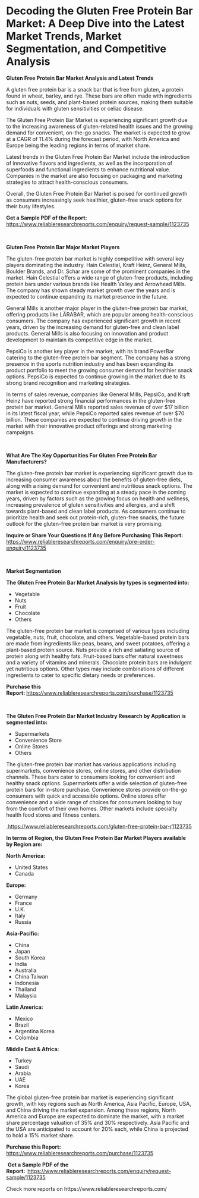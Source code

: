 <p><h1>Decoding the Gluten Free Protein Bar Market: A Deep Dive into the Latest Market Trends, Market Segmentation, and Competitive Analysis</h1></p><p><strong>Gluten Free Protein Bar Market Analysis and Latest Trends</strong></p>
<p><p>A gluten free protein bar is a snack bar that is free from gluten, a protein found in wheat, barley, and rye. These bars are often made with ingredients such as nuts, seeds, and plant-based protein sources, making them suitable for individuals with gluten sensitivities or celiac disease.</p><p>The Gluten Free Protein Bar Market is experiencing significant growth due to the increasing awareness of gluten-related health issues and the growing demand for convenient, on-the-go snacks. The market is expected to grow at a CAGR of 11.4% during the forecast period, with North America and Europe being the leading regions in terms of market share.</p><p>Latest trends in the Gluten Free Protein Bar Market include the introduction of innovative flavors and ingredients, as well as the incorporation of superfoods and functional ingredients to enhance nutritional value. Companies in the market are also focusing on packaging and marketing strategies to attract health-conscious consumers.</p><p>Overall, the Gluten Free Protein Bar Market is poised for continued growth as consumers increasingly seek healthier, gluten-free snack options for their busy lifestyles.</p></p>
<p><strong>Get a Sample PDF of the Report:&nbsp;</strong> <a href="https://www.reliableresearchreports.com/enquiry/request-sample/1123735">https://www.reliableresearchreports.com/enquiry/request-sample/1123735</a></p>
<p>&nbsp;</p>
<p><strong>Gluten Free Protein Bar Major Market Players</strong></p>
<p><p>The gluten-free protein bar market is highly competitive with several key players dominating the industry. Hain Celestial, Kraft Heinz, General Mills, Boulder Brands, and Dr. Schar are some of the prominent companies in the market. Hain Celestial offers a wide range of gluten-free products, including protein bars under various brands like Health Valley and Arrowhead Mills. The company has shown steady market growth over the years and is expected to continue expanding its market presence in the future.</p><p>General Mills is another major player in the gluten-free protein bar market, offering products like LÄRABAR, which are popular among health-conscious consumers. The company has experienced significant growth in recent years, driven by the increasing demand for gluten-free and clean label products. General Mills is also focusing on innovation and product development to maintain its competitive edge in the market.</p><p>PepsiCo is another key player in the market, with its brand PowerBar catering to the gluten-free protein bar segment. The company has a strong presence in the sports nutrition industry and has been expanding its product portfolio to meet the growing consumer demand for healthier snack options. PepsiCo is expected to continue growing in the market due to its strong brand recognition and marketing strategies.</p><p>In terms of sales revenue, companies like General Mills, PepsiCo, and Kraft Heinz have reported strong financial performances in the gluten-free protein bar market. General Mills reported sales revenue of over $17 billion in its latest fiscal year, while PepsiCo reported sales revenue of over $70 billion. These companies are expected to continue driving growth in the market with their innovative product offerings and strong marketing campaigns.</p></p>
<p>&nbsp;</p>
<p><strong>What Are The Key Opportunities For Gluten Free Protein Bar Manufacturers?</strong></p>
<p><p>The gluten-free protein bar market is experiencing significant growth due to increasing consumer awareness about the benefits of gluten-free diets, along with a rising demand for convenient and nutritious snack options. The market is expected to continue expanding at a steady pace in the coming years, driven by factors such as the growing focus on health and wellness, increasing prevalence of gluten sensitivities and allergies, and a shift towards plant-based and clean label products. As consumers continue to prioritize health and seek out protein-rich, gluten-free snacks, the future outlook for the gluten-free protein bar market is very promising.</p></p>
<p><strong>Inquire or Share Your Questions If Any Before Purchasing This Report:</strong> <a href="https://www.reliableresearchreports.com/enquiry/pre-order-enquiry/1123735">https://www.reliableresearchreports.com/enquiry/pre-order-enquiry/1123735</a></p>
<p>&nbsp;</p>
<p><strong>Market Segmentation</strong></p>
<p><strong>The Gluten Free Protein Bar Market Analysis by types is segmented into:</strong></p>
<p><ul><li>Vegetable</li><li>Nuts</li><li>Fruit</li><li>Chocolate</li><li>Others</li></ul></p>
<p><p>The gluten-free protein bar market is comprised of various types including vegetable, nuts, fruit, chocolate, and others. Vegetable-based protein bars are made from ingredients like peas, beans, and sweet potatoes, offering a plant-based protein source. Nuts provide a rich and satiating source of protein along with healthy fats. Fruit-based bars offer natural sweetness and a variety of vitamins and minerals. Chocolate protein bars are indulgent yet nutritious options. Other types may include combinations of different ingredients to cater to specific dietary needs or preferences.</p></p>
<p><strong>Purchase this Report:&nbsp;</strong><a href="https://www.reliableresearchreports.com/purchase/1123735">https://www.reliableresearchreports.com/purchase/1123735</a></p>
<p>&nbsp;</p>
<p><strong>The Gluten Free Protein Bar Market Industry Research by Application is segmented into:</strong></p>
<p><ul><li>Supermarkets</li><li>Convenience Store</li><li>Online Stores</li><li>Others</li></ul></p>
<p><p>The gluten-free protein bar market has various applications including supermarkets, convenience stores, online stores, and other distribution channels. These bars cater to consumers looking for convenient and healthy snack options. Supermarkets offer a wide selection of gluten-free protein bars for in-store purchase. Convenience stores provide on-the-go consumers with quick and accessible options. Online stores offer convenience and a wide range of choices for consumers looking to buy from the comfort of their own homes. Other markets include specialty health food stores and fitness centers.</p></p>
<p><a href="https://www.reliableresearchreports.com/gluten-free-protein-bar-r1123735">&nbsp;https://www.reliableresearchreports.com/gluten-free-protein-bar-r1123735</a></p>
<p><strong>In terms of Region, the Gluten Free Protein Bar Market Players available by Region are:</strong></p>
<p>
    <p> <strong> North America: </strong>
        <ul>
            <li>United States</li>
            <li>Canada</li>
        </ul>
        </p> 
    <p> <strong> Europe: </strong>
        <ul>
            <li>Germany</li>
            <li>France</li>
            <li>U.K.</li>
            <li>Italy</li>
            <li>Russia</li>
        </ul>
        </p> 
    <p> <strong> Asia-Pacific: </strong>
        <ul>
            <li>China</li>
            <li>Japan</li>
            <li>South Korea</li>
            <li>India</li>
            <li>Australia</li>
            <li>China Taiwan</li>
            <li>Indonesia</li>
            <li>Thailand</li>
            <li>Malaysia</li>
        </ul>
        </p> 
    <p> <strong> Latin America: </strong>
        <ul>
            <li>Mexico</li>
            <li>Brazil</li>
            <li>Argentina Korea</li>
            <li>Colombia</li>
        </ul>
        </p> 
    <p> <strong> Middle East & Africa: </strong>
        <ul>
            <li>Turkey</li>
            <li>Saudi</li>
            <li>Arabia</li>
            <li>UAE</li>
            <li>Korea</li>
        </ul>
    </p>
    </p>
<p><p>The global gluten-free protein bar market is experiencing significant growth, with key regions such as North America, Asia Pacific, Europe, USA, and China driving the market expansion. Among these regions, North America and Europe are expected to dominate the market, with a market share percentage valuation of 35% and 30% respectively. Asia Pacific and the USA are anticipated to account for 20% each, while China is projected to hold a 15% market share.</p></p>
<p><strong>Purchase this Report: </strong><a href="https://www.reliableresearchreports.com/purchase/1123735">https://www.reliableresearchreports.com/purchase/1123735</a></p>
<p>&nbsp;<strong>Get a Sample PDF of the Report:&nbsp;&nbsp;</strong><a href="https://www.reliableresearchreports.com/enquiry/request-sample/1123735">https://www.reliableresearchreports.com/enquiry/request-sample/1123735</a></p>
<p><strong></strong></p>
<p>Check more reports on https://www.reliableresearchreports.com/</p>